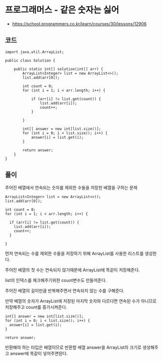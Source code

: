 # 프로그래머스 - 같은 숫자는 싫어
- https://school.programmers.co.kr/learn/courses/30/lessons/12906

## 코드
```
import java.util.ArrayList;

public class Solution {

	public static int[] solution(int[] arr) {       
        ArrayList<Integer> list = new ArrayList<>();
        list.add(arr[0]);
        
        int count = 0;
        for (int i = 1; i < arr.length; i++) {
        	
        	if (arr[i] != list.get(count)) {
        		list.add(arr[i]);
        		count++;
        	}
        	
        }
        
        int[] answer = new int[list.size()];
        for (int i = 0; i < list.size(); i++) {
        	answer[i] = list.get(i);
        }

        return answer;
    }
}
```

## 풀이
주어진 배열에서 연속되는 숫자를 제외한 수들을 저장한 배열을 구하는 문제

```
ArrayList<Integer> list = new ArrayList<>();
list.add(arr[0]);

int count = 0;
for (int i = 1; i < arr.length; i++) {

  if (arr[i] != list.get(count)) {
    list.add(arr[i]);
    count++;
  }

}
```
   
먼저 연속되는 수를 제외한 수들을 저장하기 위해 ArrayList를 사용한 리스트를 생성한다.

주어진 배열의 첫 수는 연속되지 않기때문에 ArrayList에 똑같이 저장해준다.

list의 인덱스를 체크해주기위한 count변수도 만들어준다.

주어진 배열의 길이만큼 반복해주면서 연속되지 않는 수를 구해준다.

만약 배열의 숫자가 ArrayList에 저장된 마지막 숫자와 다르다면 연속된 수가 아니므로 저장해주고 count를 증가시켜준다.

```
int[] answer = new int[list.size()];
for (int i = 0; i < list.size(); i++) {
  answer[i] = list.get(i);
}

return answer;
```
반환해야 하는 타입은 배열이므로 반환할 배열 answer을 ArrayList의 크기로 생성해주고 answer에 똑같이 넣어주면된다.

